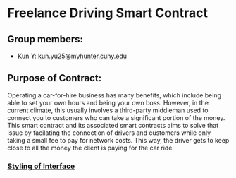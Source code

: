 # Freelance Driving Smart Contract

## Group members:

- Kun Y: kun.yu25@myhunter.cuny.edu

## Purpose of Contract:

Operating a car-for-hire business has many benefits, which include being able to set your own hours and being your own boss. However, in the current climate, this usually involves a third-party middleman used to connect you to customers who can take a significant portion of the money. This smart contract and its associated smart contracts aims to solve that issue by facilating the connection of drivers and customers while only taking a small fee to pay for network costs. This way, the driver gets to keep close to all the money the client is paying for the car ride.

### [Styling of Interface](https://solidity.readthedocs.io/en/v0.5.13/style-guide.html)
